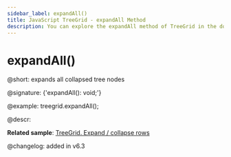 ```yaml
---
sidebar_label: expandAll()
title: JavaScript TreeGrid - expandAll Method 
description: You can explore the expandAll method of TreeGrid in the documentation of the DHTMLX JavaScript UI library. Browse developer guides and API reference, try out code examples and live demos, and download a free 30-day evaluation version of DHTMLX Suite.
---
```


# expandAll()

@short: expands all collapsed tree nodes

@signature: {'expandAll(): void;'}

@example:
treegrid.expandAll();

@descr:

**Related sample**: [TreeGrid. Expand / collapse rows](https://snippet.dhtmlx.com/1grpsaa2)

@changelog: added in v6.3

[comment]: # (@related: treegrid/usage.md#expandingcollapsing-nodes)

[comment]: # (@relatedapi: treegrid/api/treegrid_collapseall_method.md)

